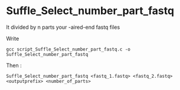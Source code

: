 # Suffle_Select_number_part_fastq
It divided by n parts your -aired-end fastq files 

Write 
```
gcc script_Suffle_Select_number_part_fastq.c -o Suffle_Select_number_part_fastq
```
Then :
```
Suffle_Select_number_part_fastq <fastq_1.fastq> <fastq_2.fastq> <outputprefix> <number_of_parts>
```
